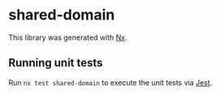 # shared-domain

This library was generated with [Nx](https://nx.dev).

## Running unit tests

Run `nx test shared-domain` to execute the unit tests via [Jest](https://jestjs.io).
